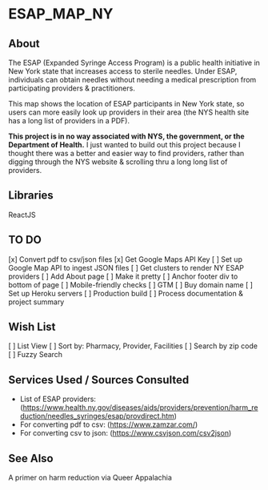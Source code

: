 # ESAP_MAP_NY

## About
The ESAP (Expanded Syringe Access Program) is a public health initiative in New York state that increases access to sterile needles. Under ESAP, individuals can obtain needles without needing a medical prescription from participating providers & practitioners. 

This map shows the location of ESAP participants in New York state, so users can more easily look up providers in their area (the NYS health site has a long list of providers in a PDF).

**This project is in no way associated with NYS, the government, or the Department of Health.** I just wanted to build out this project because I thought there was a better and easier way to find providers, rather than digging through the NYS website & scrolling thru a long long list of providers.

## Libraries
ReactJS

## TO DO
[x] Convert pdf to csv/json files
[x] Get Google Maps API Key
[ ] Set up Google Map API to ingest JSON files
[ ] Get clusters to render NY ESAP providers
[ ] Add About page
[ ] Make it pretty
[ ] Anchor footer div to bottom of page
[ ] Mobile-friendly checks
[ ] GTM
[ ] Buy domain name
[ ] Set up Heroku servers
[ ] Production build
[ ] Process documentation & project summary

## Wish List
[ ] List View
[ ] Sort by: Pharmacy, Provider, Facilities
[ ] Search by zip code
[ ] Fuzzy Search

## Services Used / Sources Consulted
- List of ESAP providers: (https://www.health.ny.gov/diseases/aids/providers/prevention/harm_reduction/needles_syringes/esap/provdirect.htm)
- For converting pdf to csv: (https://www.zamzar.com/)
- For converting csv to json: (https://www.csvjson.com/csv2json)

## See Also
A primer on harm reduction via Queer Appalachia